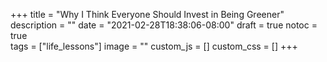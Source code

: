+++
title = "Why I Think Everyone Should Invest in Being Greener"
description = ""
date = "2021-02-28T18:38:06-08:00"
draft = true
notoc = true  
tags = ["life_lessons"]
image = ""
custom_js = []
custom_css = []
+++


<!--more-->